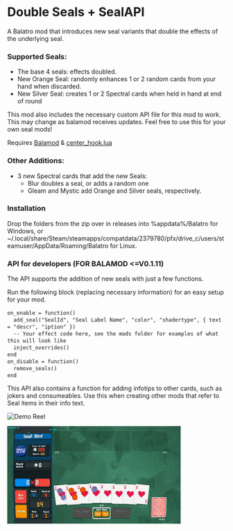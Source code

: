 # Double Seals + SealAPI
A Balatro mod that introduces new seal variants that double the effects of the underlying seal.

### Supported Seals:
  - The base 4 seals: effects doubled.
  - New Orange Seal: randomly enhances 1 or 2 random cards from your hand when discarded.
  - New Silver Seal: creates 1 or 2 Spectral cards when held in hand at end of round

This mod also includes the necessary custom API file for this mod to work. This may change as balamod receives updates.
Feel free to use this for your own seal mods!

Requires [Balamod](https://github.com/UwUDev/balamod/) & [center_hook.lua](https://github.com/nicholassam6425/balatro-mods/tree/main/balamod/apis)

### Other Additions:
 - 3 new Spectral cards that add the new Seals:
   - Blur doubles a seal, or adds a random one
   - Gleam and Mystic add Orange and Silver seals, respectively.

### Installation
Drop the folders from the zip over in releases into %appdata%/Balatro for Windows, or ~/.local/share/Steam/steamapps/compatdata/2379780/pfx/drive_c/users/steamuser/AppData/Roaming/Balatro for Linux.

### API for developers (FOR BALAMOD <=V0.1.11)
The API supports the addition of new seals with just a few functions.

Run the following block (replacing necessary information) for an easy setup for your mod.
```
on_enable = function()
  add_seal("SealId", "Seal Label Name", "color", "shadertype", { text = "descr", "iption" })
  -- Your effect code here, see the mods folder for examples of what this will look like
  inject_overrides()
end
on_disable = function()
  remove_seals()
end
```
This API also contains a function for adding infotips to other cards, such as jokers and consumeables.
Use this when creating other mods that refer to Seal items in their info text.

![Demo Reel](https://github.com/jacobr1227/double_seals/blob/main/gifs/double_seals_demo.gif)

![Demo Reel](https://github.com/jacobr1227/double_seals/blob/main/gifs/orange_silver_demo_reel.gif)
